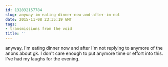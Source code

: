 ```yaml
---
id: 132832157784
slug: anyway-im-eating-dinner-now-and-after-im-not
date: 2015-11-08 23:35:19 GMT
tags:
- transmissions from the void
title: ''
---
```

<p>anyway. I'm eating dinner now and after I'm not replying to anymore of the anons about gk. I don't care enough to put anymore time or effort into this. I've had my laughs for the evening.</p>